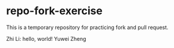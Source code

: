 # repo-fork-exercise
This is a temporary repository for practicing fork and pull request.


Zhi Li: hello, world!
Yuwei Zheng
